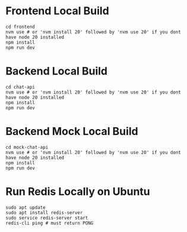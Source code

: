 # Frontend Local Build
```
cd frontend
nvm use # or 'nvm install 20' followed by 'nvm use 20' if you dont have node 20 installed
npm install
npm run dev
```

# Backend Local Build
```
cd chat-api
nvm use # or 'nvm install 20' followed by 'nvm use 20' if you dont have node 20 installed
npm install
npm run dev
```

# Backend Mock Local Build
```
cd mock-chat-api
nvm use # or 'nvm install 20' followed by 'nvm use 20' if you dont have node 20 installed
npm install
npm run dev
```

# Run Redis Locally on Ubuntu
```
sudo apt update
sudo apt install redis-server
sudo service redis-server start
redis-cli ping # must return PONG
```